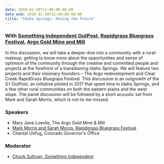 ```yaml
---
date: 2018-01-28T11:00:00-08:00
date_end: 2018-01-28T12:00:00-08:00
title: "Idaho Springs: Mining the Future"
---
```


### With [Something Independent OutPost](http://www.somethingindependent.com/the-si-outpost/), [Rapidgrass Bluegrass Festival](http://rapidgrassfestival.com/), [Argo Gold Mine and Mill](http://historicargotours.com/) 

In this discussion, we will take a deeper dive into a community with a rural-makeup, getting to know more about the opportunities and sense of optimism of the community through the creative and committed people and projects at the forefront of a transitioning Idaho Springs. We will feature two projects and their visionary founders – The Argo redevelopment and Clear Creek RapidGrass Bluegrass Festival. This discussion is an outgrowth of the S:I OutPost, an initiative piloted in 2017 that spent time in Idaho Springs, and a few other rural communities on both the eastern plains and the west slope. The panel discussion will be followed by a short acoustic set from Mark and Sarah Morris, which is not-to-be-missed.

### Speakers
- Mary Jane Loevlie, The Argo Gold Mine & Mill
- [Mark Morris and Sarah Morris, Rapidgrass Bluegrass Festival](http://rapidgrassfestival.com/) 
- Chantal Unfug, Colorado Governor’s Office

### Moderator
- [Chuck Sullivan, Something Independent](http://www.somethingindependent.com/)
